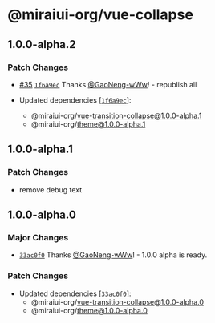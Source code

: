 # @miraiui-org/vue-collapse

## 1.0.0-alpha.2

### Patch Changes

- [#35](https://github.com/GaoNeng-wWw/mirai-ui/pull/35) [`1f6a9ec`](https://github.com/GaoNeng-wWw/mirai-ui/commit/1f6a9ecc181f54f14668a44e70e84b2e26594d88) Thanks [@GaoNeng-wWw](https://github.com/GaoNeng-wWw)! - republish all

- Updated dependencies [[`1f6a9ec`](https://github.com/GaoNeng-wWw/mirai-ui/commit/1f6a9ecc181f54f14668a44e70e84b2e26594d88)]:
  - @miraiui-org/vue-transition-collapse@1.0.0-alpha.1
  - @miraiui-org/theme@1.0.0-alpha.1

## 1.0.0-alpha.1

### Patch Changes

- remove debug text

## 1.0.0-alpha.0

### Major Changes

- [`33ac0f0`](https://github.com/GaoNeng-wWw/mirai-ui/commit/33ac0f0aceff924080577ae09c4aa0dc16c60a4e) Thanks [@GaoNeng-wWw](https://github.com/GaoNeng-wWw)! - 1.0.0 alpha is ready.

### Patch Changes

- Updated dependencies [[`33ac0f0`](https://github.com/GaoNeng-wWw/mirai-ui/commit/33ac0f0aceff924080577ae09c4aa0dc16c60a4e)]:
  - @miraiui-org/vue-transition-collapse@1.0.0-alpha.0
  - @miraiui-org/theme@1.0.0-alpha.0
